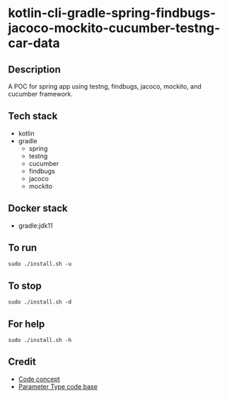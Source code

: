 # kotlin-cli-gradle-spring-findbugs-jacoco-mockito-cucumber-testng-car-data

## Description
A POC for spring app using testng,
findbugs, jacoco, mockito,
and cucumber framework.

## Tech stack
- kotlin
- gradle
  - spring
  - testng
  - cucumber
  - findbugs
  - jacoco
  - mockito

## Docker stack
- gradle:jdk11

## To run
`sudo ./install.sh -u`

## To stop
`sudo ./install.sh -d`

## For help
`sudo ./install.sh -h`

## Credit
- [Code concept](https://stackoverflow.com/questions/67847818/maven-testng-5-cucumber-not-running-tests)
- [Parameter Type code base](https://thepracticaldeveloper.com/cucumber-guide-3-step-definitions-state/)
